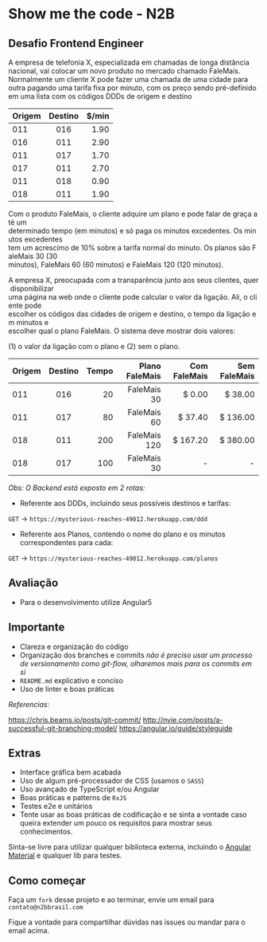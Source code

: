 # Show me the code - N2B

## Desafio Frontend Engineer

A empresa de telefonia X, especializada em chamadas de longa distância nacional, vai
colocar um novo produto no mercado chamado FaleMais.
Normalmente um cliente X pode fazer uma chamada de uma cidade para outra pagando
uma tarifa fixa por minuto, com os preço sendo pré-definido em uma lista com os códigos DDDs
de origem e destino

| Origem        | Destino       | $/min |
| ------------- |:-------------:| -----:|
| 011           | 016           |  1.90 |
| 016           | 011           |  2.90 |
| 011           | 017           |  1.70 |
| 017           | 011           |  2.70 |
| 011           | 018           |  0.90 |
| 018           | 011           |  1.90 |

Com o produto FaleMais, o cliente adquire um plano e pode falar de graça até um 
determinado tempo (em minutos) e só paga os minutos excedentes. Os minutos excedentes 
tem um acrescimo de 10% sobre a tarifa normal do minuto. Os planos são FaleMais 30 (30 
minutos), FaleMais 60 (60 minutos) e FaleMais 120 (120 minutos).

A empresa X, preocupada com a transparência junto aos seus clientes, quer disponibilizar 
uma página na web onde o cliente pode calcular o valor da ligação. Ali, o cliente pode 
escolher os códigos das cidades de origem e destino, o tempo da ligação em minutos e 
escolher qual o plano FaleMais. O sistema deve mostrar dois valores: 

(1) o valor da ligação com o plano e (2) sem o plano.

| Origem        | Destino       | Tempo | Plano FaleMais | Com FaleMais | Sem FaleMais |
| ------------- |:-------------:| -----:| --------------:| ------------:| ------------:|
| 011           | 016           |   20  | FaleMais 30    | $ 0.00       | $ 38.00      |
| 011           | 017           |   80  | FaleMais 60    | $ 37.40      | $ 136.00     |
| 018           | 011           |  200  | FaleMais 120   | $ 167.20     | $ 380.00     |
| 018           | 017           |  100  | FaleMais 30    | -            | -            |


*Obs: O Backend está exposto em 2 rotas:*

- Referente aos DDDs, incluindo seus possíveis destinos e tarifas:

`GET` -> `https://mysterious-reaches-49012.herokuapp.com/ddd`

- Referente aos Planos, contendo o nome do plano e os minutos correspondentes para cada: 

`GET` -> `https://mysterious-reaches-49012.herokuapp.com/planos`


## Avaliação

- Para o desenvolvimento utilize Angular5 

## Importante
- Clareza e organização do código
- Organização dos branches e commits
   *não é preciso usar um processo de versionamento como git-flow, olharemos mais para os commits em si*
- `README.md` explicativo e conciso
- Uso de linter e boas práticas

*Referencias:*

https://chris.beams.io/posts/git-commit/
http://nvie.com/posts/a-successful-git-branching-model/
https://angular.io/guide/styleguide

## Extras

- Interface gráfica bem acabada
- Uso de algum pré-processador de CSS (usamos o `SASS`)
- Uso avançado de TypeScript e/ou Angular
- Boas práticas e patterns de `RxJS` 
- Testes e2e e unitários
- Tente usar as boas práticas de codificação e se sinta a vontade caso queira extender um
    pouco os requisitos para mostrar seus conhecimentos.

Sinta-se livre para utilizar qualquer biblioteca externa, incluindo o [Angular Material](https://material.angular.io/) e qualquer lib para testes.

## Como começar

Faça um `fork` desse projeto e ao terminar, envie um email para `contato@n2bbrasil.com`

Fique a vontade para compartilhar dúvidas nas issues ou mandar para o email acima.
